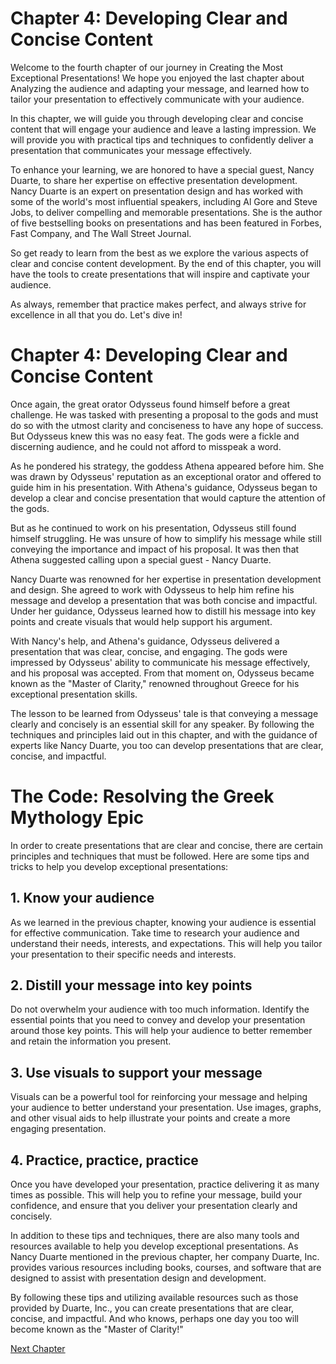 # Chapter 4: Developing Clear and Concise Content

Welcome to the fourth chapter of our journey in Creating the Most Exceptional Presentations! We hope you enjoyed the last chapter about Analyzing the audience and adapting your message, and learned how to tailor your presentation to effectively communicate with your audience. 

In this chapter, we will guide you through developing clear and concise content that will engage your audience and leave a lasting impression. We will provide you with practical tips and techniques to confidently deliver a presentation that communicates your message effectively.

To enhance your learning, we are honored to have a special guest, Nancy Duarte, to share her expertise on effective presentation development. Nancy Duarte is an expert on presentation design and has worked with some of the world's most influential speakers, including Al Gore and Steve Jobs, to deliver compelling and memorable presentations. She is the author of five bestselling books on presentations and has been featured in Forbes, Fast Company, and The Wall Street Journal.

So get ready to learn from the best as we explore the various aspects of clear and concise content development. By the end of this chapter, you will have the tools to create presentations that will inspire and captivate your audience. 

As always, remember that practice makes perfect, and always strive for excellence in all that you do. Let's dive in!
# Chapter 4: Developing Clear and Concise Content

Once again, the great orator Odysseus found himself before a great challenge. He was tasked with presenting a proposal to the gods and must do so with the utmost clarity and conciseness to have any hope of success. But Odysseus knew this was no easy feat. The gods were a fickle and discerning audience, and he could not afford to misspeak a word.

As he pondered his strategy, the goddess Athena appeared before him. She was drawn by Odysseus' reputation as an exceptional orator and offered to guide him in his presentation. With Athena's guidance, Odysseus began to develop a clear and concise presentation that would capture the attention of the gods.

But as he continued to work on his presentation, Odysseus still found himself struggling. He was unsure of how to simplify his message while still conveying the importance and impact of his proposal. It was then that Athena suggested calling upon a special guest - Nancy Duarte.

Nancy Duarte was renowned for her expertise in presentation development and design. She agreed to work with Odysseus to help him refine his message and develop a presentation that was both concise and impactful. Under her guidance, Odysseus learned how to distill his message into key points and create visuals that would help support his argument.

With Nancy's help, and Athena's guidance, Odysseus delivered a presentation that was clear, concise, and engaging. The gods were impressed by Odysseus' ability to communicate his message effectively, and his proposal was accepted. From that moment on, Odysseus became known as the "Master of Clarity," renowned throughout Greece for his exceptional presentation skills.

The lesson to be learned from Odysseus' tale is that conveying a message clearly and concisely is an essential skill for any speaker. By following the techniques and principles laid out in this chapter, and with the guidance of experts like Nancy Duarte, you too can develop presentations that are clear, concise, and impactful.
# The Code: Resolving the Greek Mythology Epic

In order to create presentations that are clear and concise, there are certain principles and techniques that must be followed. Here are some tips and tricks to help you develop exceptional presentations:

## 1. Know your audience

As we learned in the previous chapter, knowing your audience is essential for effective communication. Take time to research your audience and understand their needs, interests, and expectations. This will help you tailor your presentation to their specific needs and interests.

## 2. Distill your message into key points

Do not overwhelm your audience with too much information. Identify the essential points that you need to convey and develop your presentation around those key points. This will help your audience to better remember and retain the information you present.

## 3. Use visuals to support your message

Visuals can be a powerful tool for reinforcing your message and helping your audience to better understand your presentation. Use images, graphs, and other visual aids to help illustrate your points and create a more engaging presentation.

## 4. Practice, practice, practice

Once you have developed your presentation, practice delivering it as many times as possible. This will help you to refine your message, build your confidence, and ensure that you deliver your presentation clearly and concisely.

In addition to these tips and techniques, there are also many tools and resources available to help you develop exceptional presentations. As Nancy Duarte mentioned in the previous chapter, her company Duarte, Inc. provides various resources including books, courses, and software that are designed to assist with presentation design and development.

By following these tips and utilizing available resources such as those provided by Duarte, Inc., you can create presentations that are clear, concise, and impactful. And who knows, perhaps one day you too will become known as the "Master of Clarity!"


[Next Chapter](05_Chapter05.md)